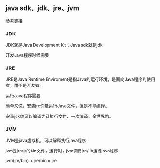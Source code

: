 ## java sdk、jdk、jre、jvm

[参考链接](https://blog.csdn.net/ancientear/article/details/79483592)

### JDK

JDK就是Java Development Kit；Java sdk就是jdk

开发Java程序时候需要

### JRE

JRE是Java Runtime Enviroment是指Java的运行环境，是面向Java程序的使用者，而不是开发者。

运行Java程序需要



简单来说，安装jre你能运行Java文件，但是不能编译。

安装jdk你可以编译为可执行文件，一次编译，全世界跑。



### JVM

JVM是java虚拟机，可以解释执行java程序

jvm是jre中的bin文件，运行时，jvm调用jre/lib运行java程序

jvm(jre/bin) + jre/bin = jre